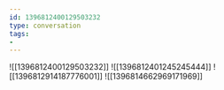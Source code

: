 ```yaml
---
id: 1396812400129503232
type: conversation
tags:
- 
---
```

![[1396812400129503232]]
![[1396812401245245444]]
![[1396812914187776001]]
![[1396814662969171969]]

